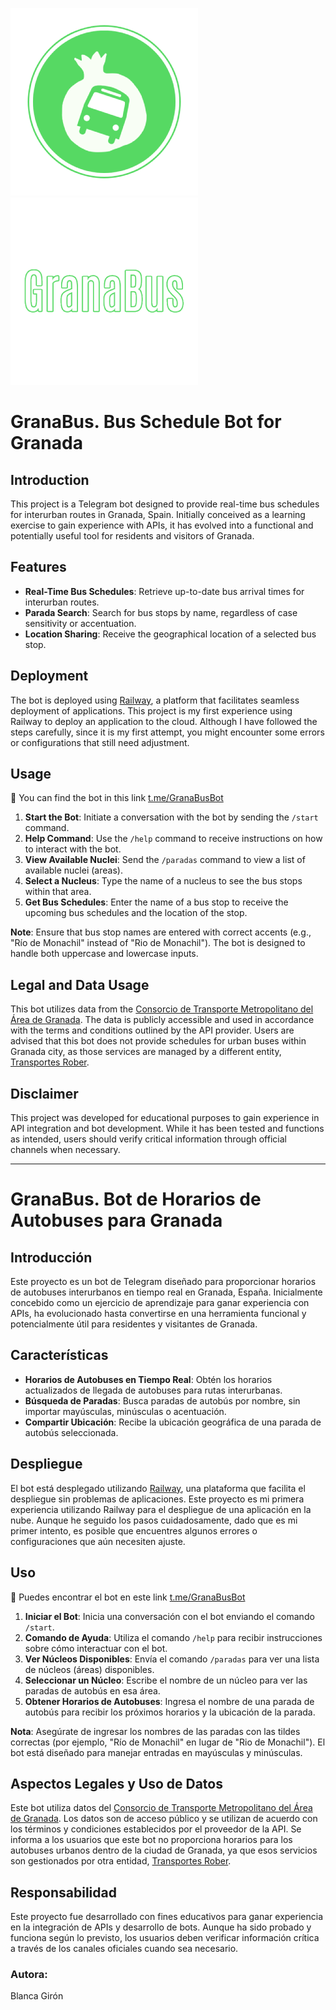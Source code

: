 ![Logo](/img/logo.png)  ![Titulo](/img/titulo.png) 

# GranaBus. Bus Schedule Bot for Granada

## Introduction

This project is a Telegram bot designed to provide real-time bus schedules for interurban routes in Granada, Spain. Initially conceived as a learning exercise to gain experience with APIs, it has evolved into a functional and potentially useful tool for residents and visitors of Granada.

## Features

- **Real-Time Bus Schedules**: Retrieve up-to-date bus arrival times for interurban routes.
- **Parada Search**: Search for bus stops by name, regardless of case sensitivity or accentuation.
- **Location Sharing**: Receive the geographical location of a selected bus stop.

## Deployment

The bot is deployed using [Railway](https://railway.app/), a platform that facilitates seamless deployment of applications. This project is my first experience using Railway to deploy an application to the cloud. Although I have followed the steps carefully, since it is my first attempt, you might encounter some errors or configurations that still need adjustment. 


## Usage

🔗 You can find the bot in this link [ t.me/GranaBusBot](t.me/GranaBusBot) 

1. **Start the Bot**: Initiate a conversation with the bot by sending the `/start` command.
2. **Help Command**: Use the `/help` command to receive instructions on how to interact with the bot.
3. **View Available Nuclei**: Send the `/paradas` command to view a list of available nuclei (areas).
4. **Select a Nucleus**: Type the name of a nucleus to see the bus stops within that area.
5. **Get Bus Schedules**: Enter the name of a bus stop to receive the upcoming bus schedules and the location of the stop.

**Note**: Ensure that bus stop names are entered with correct accents (e.g., "Río de Monachil" instead of "Rio de Monachil"). The bot is designed to handle both uppercase and lowercase inputs.

## Legal and Data Usage

This bot utilizes data from the [Consorcio de Transporte Metropolitano del Área de Granada](https://api.ctan.es/doc/#api-Paradas-ObtieneServiciosPorParada). The data is publicly accessible and used in accordance with the terms and conditions outlined by the API provider. Users are advised that this bot does not provide schedules for urban buses within Granada city, as those services are managed by a different entity, [Transportes Rober](https://www.transportesrober.com/informacio/contacto.htm).

## Disclaimer

This project was developed for educational purposes to gain experience in API integration and bot development. While it has been tested and functions as intended, users should verify critical information through official channels when necessary.

---

# GranaBus. Bot de Horarios de Autobuses para Granada

## Introducción

Este proyecto es un bot de Telegram diseñado para proporcionar horarios de autobuses interurbanos en tiempo real en Granada, España. Inicialmente concebido como un ejercicio de aprendizaje para ganar experiencia con APIs, ha evolucionado hasta convertirse en una herramienta funcional y potencialmente útil para residentes y visitantes de Granada.

## Características

- **Horarios de Autobuses en Tiempo Real**: Obtén los horarios actualizados de llegada de autobuses para rutas interurbanas.
- **Búsqueda de Paradas**: Busca paradas de autobús por nombre, sin importar mayúsculas, minúsculas o acentuación.
- **Compartir Ubicación**: Recibe la ubicación geográfica de una parada de autobús seleccionada.

## Despliegue

El bot está desplegado utilizando [Railway](https://railway.app/), una plataforma que facilita el despliegue sin problemas de aplicaciones. Este proyecto es mi primera experiencia utilizando Railway para el despliegue de una aplicación en la nube. Aunque he seguido los pasos cuidadosamente, dado que es mi primer intento, es posible que encuentres algunos errores o configuraciones que aún necesiten ajuste.


## Uso

🔗 Puedes encontrar el bot en este link [ t.me/GranaBusBot](t.me/GranaBusBot) 

1. **Iniciar el Bot**: Inicia una conversación con el bot enviando el comando `/start`.
2. **Comando de Ayuda**: Utiliza el comando `/help` para recibir instrucciones sobre cómo interactuar con el bot.
3. **Ver Núcleos Disponibles**: Envía el comando `/paradas` para ver una lista de núcleos (áreas) disponibles.
4. **Seleccionar un Núcleo**: Escribe el nombre de un núcleo para ver las paradas de autobús en esa área.
5. **Obtener Horarios de Autobuses**: Ingresa el nombre de una parada de autobús para recibir los próximos horarios y la ubicación de la parada.

**Nota**: Asegúrate de ingresar los nombres de las paradas con las tildes correctas (por ejemplo, "Río de Monachil" en lugar de "Rio de Monachil"). El bot está diseñado para manejar entradas en mayúsculas y minúsculas.

## Aspectos Legales y Uso de Datos

Este bot utiliza datos del [Consorcio de Transporte Metropolitano del Área de Granada](https://api.ctan.es/doc/#api-Paradas-ObtieneServiciosPorParada). Los datos son de acceso público y se utilizan de acuerdo con los términos y condiciones establecidos por el proveedor de la API. Se informa a los usuarios que este bot no proporciona horarios para los autobuses urbanos dentro de la ciudad de Granada, ya que esos servicios son gestionados por otra entidad, [Transportes Rober](https://www.transportesrober.com/informacio/contacto.htm).

## Responsabilidad

Este proyecto fue desarrollado con fines educativos para ganar experiencia en la integración de APIs y desarrollo de bots. Aunque ha sido probado y funciona según lo previsto, los usuarios deben verificar información crítica a través de los canales oficiales cuando sea necesario.

### Autora:
Blanca Girón